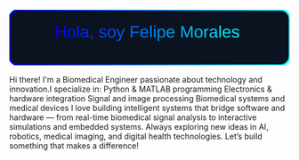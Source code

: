 ![Mi banner](./assets/animated-badge.svg)

Hi there! I'm a Biomedical Engineer passionate about technology and innovation.I specialize in:
Python & MATLAB programming
Electronics & hardware integration
Signal and image processing
Biomedical systems and medical devices
I love building intelligent systems that bridge software and hardware — from real-time biomedical signal analysis to interactive simulations and embedded systems.
Always exploring new ideas in AI, robotics, medical imaging, and digital health technologies.
Let’s build something that makes a difference!
<!---
felipemoraless312/felipemoraless312 is a special repository because its `README.md` (this file) appears on your GitHub profile.
You can click the Preview link to take a look at your changes.
--->
